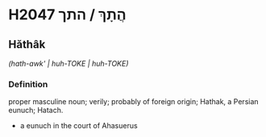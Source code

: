 # H2047 הֲתָךְ / התך

## Hăthâk

_(hath-awk' | huh-TOKE | huh-TOKE)_

### Definition

proper masculine noun; verily; probably of foreign origin; Hathak, a Persian eunuch; Hatach.

- a eunuch in the court of Ahasuerus
